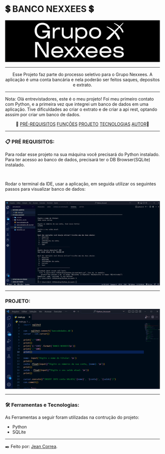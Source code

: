 # 💲 BANCO NEXXEES 💲
<img src='./Readme_assets/nexxees.png'>

---

<p align="center"> Esse Projeto faz parte do processo seletivo para o Grupo Nexxees. A aplicação é uma conta bancária e nela poderão ser feitos saques, depositos e extrato. </p>

---
<p>Nota: Olá entrevistadores, este é o meu projeto! Foi meu primeiro contato com Python, e a primeira vez que integrei um banco de dados em uma aplicação. Tive dificuldades ao criar o extrato e de criar a api rest, optando asssim por criar um banco de dados.</p>

 
<p align = "center" >📌 
    <a href="#">PRÉ-REQUISITOS</a>
    <a href="#">FUNÇÕES</a>
    <a href="#">PROJETO</a>
    <a href="#">TECNOLOGIAS</a>
    <a href="#">AUTOR</a>📌 
</p> 

---

### 📋  PRÉ REQUISITOS: 
   <p >Para rodar esse projeto na sua máquina você precisará do Python instalado. Para ter acesso ao banco de dados, precisará ter o DB Browser(SQLite) instalado.</p></br>
<p>Rodar o terminal da IDE, usar a aplicação, em seguida utilizar os seguintes passos para visualizar banco de dados:</p></br>

<img  src="./Readme_assets/bancodedados.gif">


---
### PROJETO:

<img  src="./Readme_assets/runpy.gif">

---

### 🛠️ Ferramentas e Tecnologias:

As Ferramentas a seguir foram utilizadas na contrução do projeto:

- Python
- SQLite

---

✒️ Feito por: <a href="https://github.com/Jeanlcorrea">Jean Correa</a>. 
